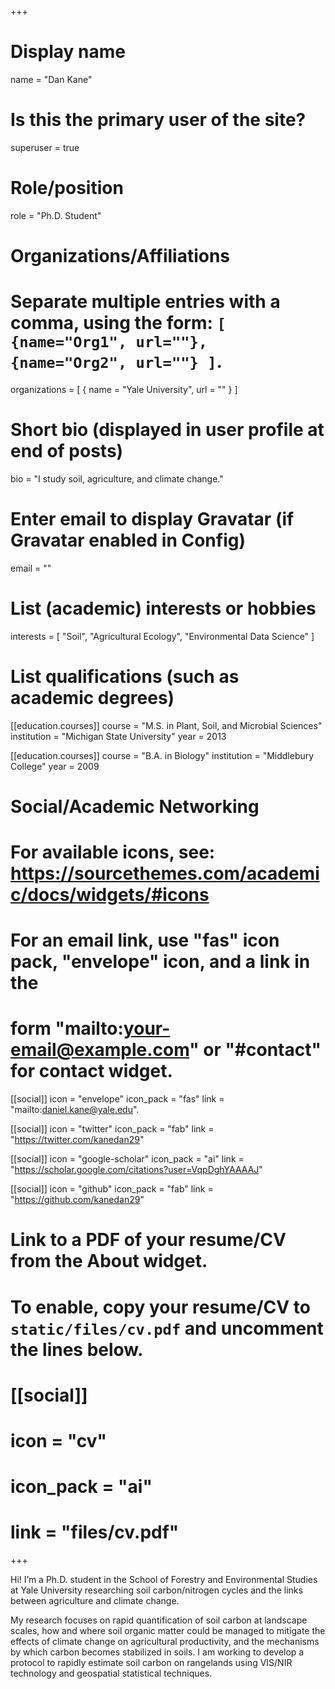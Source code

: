 +++
# Display name
name = "Dan Kane"

# Is this the primary user of the site?
superuser = true

# Role/position
role = "Ph.D. Student"

# Organizations/Affiliations
#   Separate multiple entries with a comma, using the form: `[ {name="Org1", url=""}, {name="Org2", url=""} ]`.
organizations = [ { name = "Yale University", url = "" } ]

# Short bio (displayed in user profile at end of posts)
bio = "I study soil, agriculture, and climate change."

# Enter email to display Gravatar (if Gravatar enabled in Config)
email = ""

# List (academic) interests or hobbies
interests = [
  "Soil",
  "Agricultural Ecology",
  "Environmental Data Science"
]

# List qualifications (such as academic degrees)
[[education.courses]]
  course = "M.S. in Plant, Soil, and Microbial Sciences"
  institution = "Michigan State University"
  year = 2013

[[education.courses]]
  course = "B.A. in Biology"
  institution = "Middlebury College"
  year = 2009

# Social/Academic Networking
# For available icons, see: https://sourcethemes.com/academic/docs/widgets/#icons
#   For an email link, use "fas" icon pack, "envelope" icon, and a link in the
#   form "mailto:your-email@example.com" or "#contact" for contact widget.

[[social]]
  icon = "envelope"
  icon_pack = "fas"
  link = "mailto:daniel.kane@yale.edu".

[[social]]
  icon = "twitter"
  icon_pack = "fab"
  link = "https://twitter.com/kanedan29"

[[social]]
  icon = "google-scholar"
  icon_pack = "ai"
  link = "https://scholar.google.com/citations?user=VqpDghYAAAAJ"

[[social]]
  icon = "github"
  icon_pack = "fab"
  link = "https://github.com/kanedan29"

# Link to a PDF of your resume/CV from the About widget.
# To enable, copy your resume/CV to `static/files/cv.pdf` and uncomment the lines below.
# [[social]]
#   icon = "cv"
#   icon_pack = "ai"
#   link = "files/cv.pdf"

+++

Hi! I’m a Ph.D. student in the School of Forestry and Environmental Studies at Yale University researching soil carbon/nitrogen cycles and the links between agriculture and climate change.

My research focuses on rapid quantification of soil carbon at landscape scales, how and where soil organic matter could be managed to mitigate the effects of climate change on agricultural productivity, and the mechanisms by which carbon becomes stabilized in soils. I am working to develop a protocol to rapidly estimate soil carbon on rangelands using VIS/NIR technology and geospatial statistical techniques.
